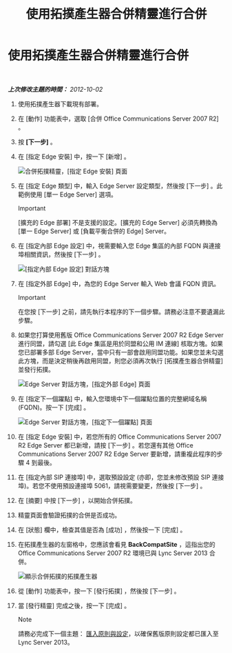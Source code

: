 ﻿---
title: 使用拓撲產生器合併精靈進行合併
TOCTitle: 使用拓撲產生器合併精靈進行合併
ms:assetid: c3f3c425-dab6-4dcd-bf0e-d7fde05f2ebf
ms:mtpsurl: https://technet.microsoft.com/zh-tw/library/JJ205243(v=OCS.15)
ms:contentKeyID: 49292234
ms.date: 08/10/2015
mtps_version: v=OCS.15
ms.translationtype: HT
---

# 使用拓撲產生器合併精靈進行合併

 

_**上次修改主題的時間：** 2012-10-02_

1.  使用拓撲產生器下載現有部署。

2.  在 \[動作\] 功能表中，選取 \[合併 Office Communications Server 2007 R2\] 。

3.  按 **\[下一步\]** 。

4.  在 \[指定 Edge 安裝\] 中，按一下 \[新增\] 。
    
    ![合併拓撲精靈，\[指定 Edge 安裝\] 頁面](images/JJ205243.cdca609d-d4d5-47d9-9ff8-8b1daa4106e1(OCS.15).jpg "合併拓撲精靈，[指定 Edge 安裝] 頁面")  

5.  在 \[指定 Edge 類型\] 中，輸入 Edge Server 設定類型，然後按 \[下一步\] 。此範例使用 \[單一 Edge Server\] 選項。
    
    > [!IMPORTANT]  
    > [擴充的 Edge 部署] 不是支援的設定。[擴充的 Edge Server] 必須先轉換為 [單一 Edge Server] 或 [負載平衡合併的 Edge] Server。
    


6.  在 \[指定內部 Edge 設定\] 中，視需要輸入您 Edge 集區的內部 FQDN 與連接埠相關資訊，然後按 \[下一步\] 。
    
    ![\[指定內部 Edge 設定\] 對話方塊](images/JJ205243.dd664761-839c-4ac8-bd1a-5525589dfbb0(OCS.15).jpg "[指定內部 Edge 設定] 對話方塊")  

7.  在 \[指定外部 Edge\] 中，為您的 Edge Server 輸入 Web 會議 FQDN 資訊。
    
    > [!IMPORTANT]  
    > 在您按 [下一步] 之前，請先執行本程序的下一個步驟。請務必注意不要遺漏此步驟。
    


8.  如果您打算使用舊版 Office Communications Server 2007 R2 Edge Server 進行同盟，請勾選 \[此 Edge 集區是用於同盟和公用 IM 連線\] 核取方塊。如果您已部署多部 Edge Server，當中只有一部會啟用同盟功能。如果您並未勾選此方塊，而是決定稍後再啟用同盟，則您必須再次執行 \[拓撲產生器合併精靈\] 並發行拓撲。
    
    ![Edge Server 對話方塊，\[指定外部 Edge\] 頁面](images/JJ205243.32e97ce5-92f0-477e-8125-5d2ece237b13(OCS.15).jpg "Edge Server 對話方塊，[指定外部 Edge] 頁面")  

9.  在 \[指定下一個躍點\] 中，輸入您環境中下一個躍點位置的完整網域名稱 (FQDN)。按一下 \[完成\] 。
    
    ![Edge Server 對話方塊，\[指定下一個躍點\] 頁面](images/JJ205243.e734ee0d-f91c-4f3f-8ae6-248ecabcf678(OCS.15).jpg "Edge Server 對話方塊，[指定下一個躍點] 頁面")  

10. 在 \[指定 Edge 安裝\] 中，若您所有的 Office Communications Server 2007 R2 Edge Server 都已新增，請按 \[下一步\] 。若您還有其他 Office Communications Server 2007 R2 Edge Server 要新增，請重複此程序的步驟 4 到最後。

11. 在 \[指定內部 SIP 連接埠\] 中，選取預設設定 (亦即，您並未修改預設 SIP 連接埠)。若您不使用預設連接埠 5061，請視需要變更，然後按 \[下一步\] 。

12. 在 \[摘要\] 中按 \[下一步\] ，以開始合併拓撲。

13. 精靈頁面會驗證拓撲的合併是否成功。

14. 在 \[狀態\] 欄中，檢查其值是否為 \[成功\] ，然後按一下 \[完成\] 。

15. 在拓撲產生器的左窗格中，您應該會看見 **BackCompatSite** ，這指出您的 Office Communications Server 2007 R2 環境已與 Lync Server 2013 合併。
    
    ![顯示合併拓撲的拓撲產生器](images/JJ205243.62751c76-f018-4c6d-bb48-c61ef8974d31(OCS.15).jpg "顯示合併拓撲的拓撲產生器")  

16. 從 \[動作\] 功能表中，按一下 \[發行拓撲\] ，然後按 \[下一步\] 。

17. 當 \[發行精靈\] 完成之後，按一下 \[完成\] 。
    
    > [!NOTE]  
    > 請務必完成下一個主題： <a href="import-policies-and-settings.md">匯入原則與設定</a>，以確保舊版原則設定都已匯入至 Lync Server 2013。
    

